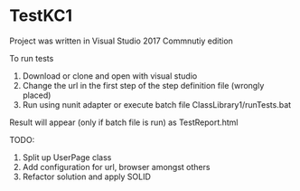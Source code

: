 # TestKC1
Project was written in Visual Studio 2017 Commnutiy edition

To run tests
1. Download or clone and open with visual studio
2. Change the url in the first step of the step definition file (wrongly placed)
3. Run using nunit adapter or execute batch file ClassLibrary1/runTests.bat
 
  Result will appear (only if batch file is run) as TestReport.html 
  
  TODO: 
  1. Split up UserPage class
  2. Add configuration for url, browser amongst others
  3. Refactor solution and apply SOLID
        
